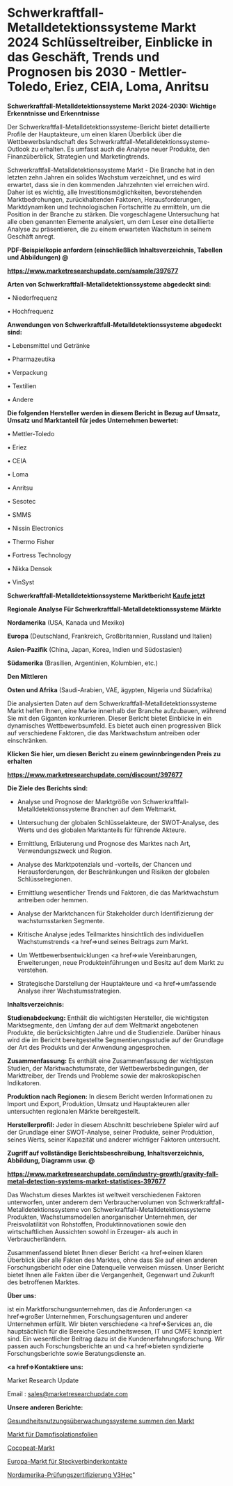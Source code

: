 # Schwerkraftfall-Metalldetektionssysteme Markt 2024 Schlüsseltreiber, Einblicke in das Geschäft, Trends und Prognosen bis 2030 - Mettler-Toledo, Eriez, CEIA, Loma, Anritsu

<strong>Schwerkraftfall-Metalldetektionssysteme Markt 2024-2030: Wichtige Erkenntnisse und Erkenntnisse</strong>

Der Schwerkraftfall-Metalldetektionssysteme-Bericht bietet detaillierte Profile der Hauptakteure, um einen klaren Überblick über die Wettbewerbslandschaft des Schwerkraftfall-Metalldetektionssysteme-Outlook zu erhalten. Es umfasst auch die Analyse neuer Produkte, den Finanzüberblick, Strategien und Marketingtrends.

Schwerkraftfall-Metalldetektionssysteme Markt - Die Branche hat in den letzten zehn Jahren ein solides Wachstum verzeichnet, und es wird erwartet, dass sie in den kommenden Jahrzehnten viel erreichen wird. Daher ist es wichtig, alle Investitionsmöglichkeiten, bevorstehenden Marktbedrohungen, zurückhaltenden Faktoren, Herausforderungen, Marktdynamiken und technologischen Fortschritte zu ermitteln, um die Position in der Branche zu stärken. Die vorgeschlagene Untersuchung hat alle oben genannten Elemente analysiert, um dem Leser eine detaillierte Analyse zu präsentieren, die zu einem erwarteten Wachstum in seinem Geschäft anregt.



<strong><b>PDF-Beispielkopie anfordern (einschließlich Inhaltsverzeichnis, Tabellen und Abbildungen) @ </b></strong>

<strong><a href=https://www.marketresearchupdate.com/sample/397677>

<strong>https://www.marketresearchupdate.com/sample/397677</u></a></strong></strong>



<strong>Arten von Schwerkraftfall-Metalldetektionssysteme abgedeckt sind:</strong>

• Niederfrequenz

• Hochfrequenz



<strong>Anwendungen von Schwerkraftfall-Metalldetektionssysteme abgedeckt sind:</strong>

• Lebensmittel und Getränke

• Pharmazeutika

• Verpackung

• Textilien

• Andere



<strong>Die folgenden Hersteller werden in diesem Bericht in Bezug auf Umsatz, Umsatz und Marktanteil für jedes Unternehmen bewertet:</strong>

• Mettler-Toledo

• Eriez

• CEIA

• Loma

• Anritsu

• Sesotec

• SMMS

• Nissin Electronics

• Thermo Fisher

• Fortress Technology

• Nikka Densok

• VinSyst



<strong>Schwerkraftfall-Metalldetektionssysteme Marktbericht <a href=https://www.marketresearchupdate.com/buynow/397677>Kaufe jetzt</a></strong>



<strong>Regionale Analyse Für Schwerkraftfall-Metalldetektionssysteme Märkte</strong>



<strong>Nordamerika</strong> (USA, Kanada und Mexiko)



<strong>Europa</strong> (Deutschland, Frankreich, Großbritannien, Russland und Italien)



<strong>Asien-Pazifik</strong> (China, Japan, Korea, Indien und Südostasien)



<strong>Südamerika</strong> (Brasilien, Argentinien, Kolumbien, etc.)



<strong>Den Mittleren</strong> 

<strong>Osten und Afrika</strong> (Saudi-Arabien, VAE, ägypten, Nigeria und Südafrika)

Die analysierten Daten auf dem Schwerkraftfall-Metalldetektionssysteme Markt helfen Ihnen, eine Marke innerhalb der Branche aufzubauen, während Sie mit den Giganten konkurrieren. Dieser Bericht bietet Einblicke in ein dynamisches Wettbewerbsumfeld. Es bietet auch einen progressiven Blick auf verschiedene Faktoren, die das Marktwachstum antreiben oder einschränken.



<strong>Klicken Sie hier, um diesen Bericht zu einem gewinnbringenden Preis zu erhalten
</strong>

<strong><a href=https://www.marketresearchupdate.com/discount/397677>https://www.marketresearchupdate.com/discount/397677</b></u></strong></a>



<strong>Die Ziele des Berichts sind:</strong>

- Analyse und Prognose der Marktgröße von Schwerkraftfall-Metalldetektionssysteme Branchen auf dem Weltmarkt.

- Untersuchung der globalen Schlüsselakteure, der SWOT-Analyse, des Werts und des globalen Marktanteils für führende Akteure.

- Ermittlung, Erläuterung und Prognose des Marktes nach Art, Verwendungszweck und Region.

- Analyse des Marktpotenzials und -vorteils, der Chancen und Herausforderungen, der Beschränkungen und Risiken der globalen Schlüsselregionen.

- Ermittlung wesentlicher Trends und Faktoren, die das Marktwachstum antreiben oder hemmen.

- Analyse der Marktchancen für Stakeholder durch Identifizierung der wachstumsstarken Segmente.

- Kritische Analyse jedes Teilmarktes hinsichtlich des individuellen Wachstumstrends <a href=>und</a> seines Beitrags zum Markt.

- Um Wettbewerbsentwicklungen <a href=>wie</a> Vereinbarungen, Erweiterungen, neue Produkteinführungen und Besitz auf dem Markt zu verstehen.

- Strategische Darstellung der Hauptakteure und <a href=>umfas</a>sende Analyse ihrer Wachstumsstrategien.



<strong>Inhaltsverzeichnis:</strong>



<strong>Studienabdeckung:</strong> Enthält die wichtigsten Hersteller, die wichtigsten Marktsegmente, den Umfang der auf dem Weltmarkt angebotenen Produkte, die berücksichtigten Jahre und die Studienziele. Darüber hinaus wird die im Bericht bereitgestellte Segmentierungsstudie auf der Grundlage der Art des Produkts und der Anwendung angesprochen.



<strong>Zusammenfassung:</strong> Es enthält eine Zusammenfassung der wichtigsten Studien, der Marktwachstumsrate, der Wettbewerbsbedingungen, der Markttreiber, der Trends und Probleme sowie der makroskopischen Indikatoren.



<strong>Produktion nach Regionen:</strong> In diesem Bericht werden Informationen zu Import und Export, Produktion, Umsatz und Hauptakteuren aller untersuchten regionalen Märkte bereitgestellt.



<strong>Herstellerprofil:</strong> Jeder in diesem Abschnitt beschriebene Spieler wird auf der Grundlage einer SWOT-Analyse, seiner Produkte, seiner Produktion, seines Werts, seiner Kapazität und anderer wichtiger Faktoren untersucht.



<strong><b>Zugriff auf vollständige Berichtsbeschreibung, Inhaltsverzeichnis, Abbildung, Diagramm usw. @ </b></strong>

<strong><a href=https://www.marketresearchupdate.com/industry-growth/gravity-fall-metal-detection-systems-market-statistices-397677>https://www.marketresearchupdate.com/industry-growth/gravity-fall-metal-detection-systems-market-statistices-397677</a></strong>

Das Wachstum dieses Marktes ist weltweit verschiedenen Faktoren unterworfen, unter anderem dem Verbrauchervolumen von Schwerkraftfall-Metalldetektionssysteme von Schwerkraftfall-Metalldetektionssysteme Produkten, Wachstumsmodellen anorganischer Unternehmen, der Preisvolatilität von Rohstoffen, Produktinnovationen sowie den wirtschaftlichen Aussichten sowohl in Erzeuger- als auch in Verbraucherländern.

Zusammenfassend bietet Ihnen dieser Bericht <a href=>einen</a> klaren Überblick über alle Fakten des Marktes, ohne dass Sie auf einen anderen Forschungsbericht oder eine Datenquelle verweisen müssen. Unser Bericht bietet Ihnen alle Fakten über die Vergangenheit, Gegenwart und Zukunft des betroffenen Marktes.



<strong>Über uns:</strong>

 ist ein Marktforschungsunternehmen, das die Anforderungen <a href=>großer</a> Unternehmen, Forschungsagenturen und anderer Unternehmen erfüllt. Wir bieten verschiedene <a href=>Services</a> an, die hauptsächlich für die Bereiche Gesundheitswesen, IT und CMFE konzipiert sind. Ein wesentlicher Beitrag dazu ist die Kundenerfahrungsforschung. Wir passen auch Forschungsberichte an und <a href=>bieten</a> syndizierte Forschungsberichte sowie Beratungsdienste an.



<strong><a href=>Kontaktiere uns:</a></strong>

Market Research Update

Email : sales@marketresearchupdate.com



<strong>Unsere anderen Berichte:</strong>

<a href=https://www.linkedin.com/pulse/health-usage-monitoring-systems-hums-market>Gesundheitsnutzungsüberwachungssysteme summen den Markt</a>

<a href=https://www.linkedin.com/pulse/vapor-isolation-films-market-2023-remarking>Markt für Dampfisolationsfolien</a>

<a href=https://www.linkedin.com/pulse/cocopeat-market-analysis-segment-region-growth>Cocopeat-Markt</a>

<a href=https://www.linkedin.com/pulse/europe-connector-contacts-market-2023-top-industry>Europa-Markt für Steckverbinderkontakte</a>

<a href=https://www.linkedin.com/pulse/north-america-testing-inspection-certification-v3hec/>Nordamerika-Prüfungszertifizierung V3Hec</a>"
